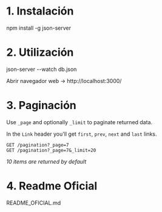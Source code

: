 # 1. Instalación

npm install -g json-server

# 2. Utilización

json-server --watch db.json

Abrir navegador web -> http://localhost:3000/

# 3. Paginación

Use `_page` and optionally `_limit` to paginate returned data.

In the `Link` header you'll get `first`, `prev`, `next` and `last` links.

```
GET /pagination?_page=7
GET /pagination?_page=7&_limit=20
```

_10 items are returned by default_

# 4. Readme Oficial

README_OFICIAL.md
